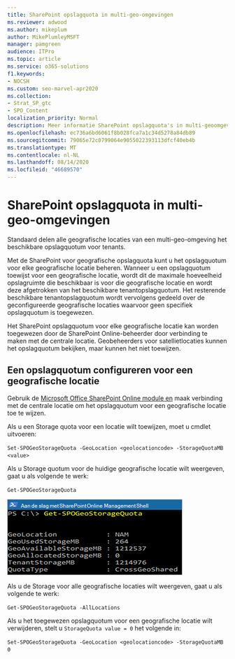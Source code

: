 ```yaml
---
title: SharePoint opslagquota in multi-geo-omgevingen
ms.reviewer: adwood
ms.author: mikeplum
author: MikePlumleyMSFT
manager: pamgreen
audience: ITPro
ms.topic: article
ms.service: o365-solutions
f1.keywords:
- NOCSH
ms.custom: seo-marvel-apr2020
ms.collection:
- Strat_SP_gtc
- SPO_Content
localization_priority: Normal
description: Meer informatie SharePoint opslagquota's in multi-geoomgevingen en hoe quota's kunnen worden beheerd door de SharePoint Online-beheerder.
ms.openlocfilehash: ec736a6bd6061f8b028fca7a1c34d5278a84db89
ms.sourcegitcommit: 79065e72c0799064e9055022393113dfcf40eb4b
ms.translationtype: MT
ms.contentlocale: nl-NL
ms.lasthandoff: 08/14/2020
ms.locfileid: "46689570"
---
```

# <a name="sharepoint-storage-quotas-in-multi-geo-environments"></a>SharePoint opslagquota in multi-geo-omgevingen

Standaard delen alle geografische locaties van een multi-geo-omgeving het beschikbare opslagquotum voor tenants.

Met de SharePoint voor geografische opslagquota kunt u het opslagquotum voor elke geografische locatie beheren. Wanneer u een opslagquotum toewijst voor een geografische locatie, wordt dit de maximale hoeveelheid opslagruimte die beschikbaar is voor die geografische locatie en wordt deze afgetrokken van het beschikbare tenantopslagquotum. Het resterende beschikbare tenantopslagquotum wordt vervolgens gedeeld over de geconfigureerde geografische locaties waarvoor geen specifiek opslagquotum is toegewezen.

Het SharePoint opslagquotum voor elke geografische locatie kan worden toegewezen door de SharePoint Online-beheerder door verbinding te maken met de centrale locatie. Geobeheerders voor satellietlocaties kunnen het opslagquotum bekijken, maar kunnen het niet toewijzen.

## <a name="configure-a-storage-quota-for-a-geo-location"></a>Een opslagquotum configureren voor een geografische locatie

Gebruik de [Microsoft Office SharePoint Online module en](https://www.microsoft.com/download/details.aspx?id=35588 ) maak verbinding met de centrale locatie om het opslagquotum voor een geografische locatie toe te wijzen. 

Als u een Storage quota voor een locatie wilt toewijzen, moet u cmdlet uitvoeren:

`Set-SPOGeoStorageQuota -GeoLocation <geolocationcode> -StorageQuotaMB <value>`

Als u Storage quotum voor de huidige geografische locatie wilt weergeven, gaat u als volgende te werk:

`Get-SPOGeoStorageQuota`

![Schermafbeelding van PowerShell-venster met Get-SPOGeoStorageQuota cmdlet](../media/multi-geo-storage-quota.png)

Als u de Storage voor alle geografische locaties wilt weergeven, gaat u als volgende te werk:

`Get-SPOGeoStorageQuota -AllLocations`

Als u het toegewezen opslagquotum voor een geografische locatie wilt verwijderen, stelt u `StorageQuota value = 0` het volgende in:

`Set-SPOGeoStorageQuota -GeoLocation <geolocationcode> -StorageQuotaMB 0`
